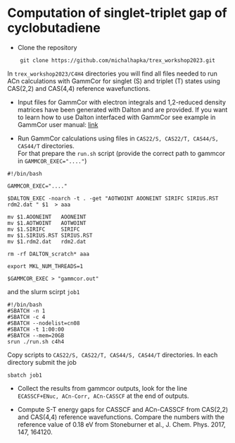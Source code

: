 # Computation of singlet-triplet gap of cyclobutadiene

* Clone the repository 
```	
	git clone https://github.com/michalhapka/trex_workshop2023.git
```
In ``trex_workshop2023/C4H4`` directories you will find all files needed to run ACn calculations with GammCor for singlet (S) and triplet (T) states using CAS(2,2) and CAS(4,4) reference wavefunctions.

* Input files for GammCor with electron integrals and 1,2-reduced density matrices have been generated with Dalton and are provided. If you want to learn how to use Dalton interfaced with GammCor see example in GammCor user manual: [link](https://qchem.gitlab.io/gammcor-manual/pages/calculation/correlation_methods/acn_dalton.html)

* Run GammCor calculations using files in ``CAS22/S, CAS22/T, CAS44/S, CAS44/T`` directories.  
For that prepare the ``run.sh`` script (provide the correct path to gammcor in ``GAMMCOR_EXEC="...."``)
```
#!/bin/bash

GAMMCOR_EXEC="...."

$DALTON_EXEC -noarch -t . -get "AOTWOINT AOONEINT SIRIFC SIRIUS.RST rdm2.dat " $1  > aaa

mv $1.AOONEINT   AOONEINT
mv $1.AOTWOINT   AOTWOINT
mv $1.SIRIFC     SIRIFC
mv $1.SIRIUS.RST SIRIUS.RST
mv $1.rdm2.dat   rdm2.dat

rm -rf DALTON_scratch* aaa

export MKL_NUM_THREADS=1

$GAMMCOR_EXEC > "gammcor.out"
```

and the slurm scirpt ``job1`` 

```
#!/bin/bash
#SBATCH -n 1
#SBATCH -c 4
#SBATCH --nodelist=cn08
#SBATCH -t 1:00:00
#SBATCH --mem=20GB
srun ./run.sh c4h4
```

Copy scripts to ``CAS22/S, CAS22/T, CAS44/S, CAS44/T`` directories. 
In each directory submit the job
```
sbatch job1
```

* Collect the results from gammcor outputs, look for the line `` ECASSCF+ENuc, ACn-Corr, ACn-CASSCF `` at the end of outputs.

* Compute S-T energy gaps for CASSCF and ACn-CASSCF from CAS(2,2) and CAS(4,4) reference wavefunctions. Compare the numbers with the reference value of 0.18 eV from Stoneburner et al., J. Chem. Phys. 2017, 147, 164120.


